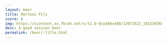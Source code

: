 ```yaml
---
layout: beer
title: Martens Pils
score: 6
img: https://scontent.xx.fbcdn.net/v/t1.0-0/p480x480/12072622_10153656866868745_684969190381396266_n.jpg?oh=7b90da3f39acef05384002aca43a3078&oe=5874E92A
desc: A good session beer
permalink: /beer/:title.html
---
```

